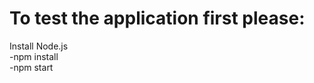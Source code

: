 <h1>To test the application first please:</h1>

Install Node.js <br/>
-npm install<br/>
-npm start<br/>
